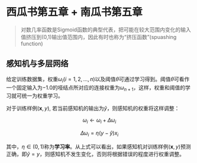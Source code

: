 # 西瓜书第五章 + 南瓜书第五章

> 对数几率函数是Sigmoid函数的典型代表，把可能在较大范围内变化的输入值挤压到(0,1)输出值范围内，因此有时也称为“挤压函数”(spuashing function)

## 感知机与多层网络

给定训练数据集，权重$\omega_i (i=1,2,...,n)$以及阈值$\theta$可通过学习得到。阈值$\theta$可看作一个固定输入为$-1.0$的哑结点所对应的连接权重为$\omega_{n+1}$，这样，权重和阈值的学习就可统一为权重学习。

对于训练样例$(\mathbf{x}, y)$, 若当前感知机的输出为$\hat{y}$，则感知机的权重将这样调整：

$$\omega_i \leftarrow \omega_i + \Delta\omega_i$$

$$\Delta\omega_i = \eta(y-\hat{y})x_i$$

其中，$\eta\in(0,1)$称为**学习率**。从上式可以看出，如果感知机对训练样例$(\mathbf{x},y)$预测正确，即$\hat{y}=y$，则感知机不发生变化，否则将根据错误的程度进行权重调整。